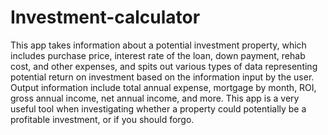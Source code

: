 # Investment-calculator
This app takes information about a potential investment property, which includes purchase price, interest rate of the loan, down payment, rehab cost, and other expenses, and spits out various types of data representing potential return on investment based on the information input by the user. Output information include total annual expense, mortgage by month, ROI, gross annual income, net annual income, and more. This app is a very useful tool when investigating whether a property could potentially be a profitable investment, or if you should forgo.
